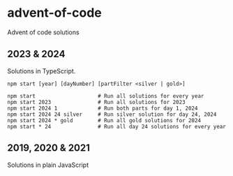 # advent-of-code

Advent of code solutions

## 2023 & 2024

Solutions in TypeScript.

```
npm start [year] [dayNumber] [partFilter <silver | gold>]

npm start                    # Run all solutions for every year
npm start 2023               # Run all solutions for 2023
npm start 2024 1             # Run both parts for day 1, 2024
npm start 2024 24 silver     # Run silver solution for day 24, 2024
npm start 2024 * gold        # Run all gold solutions for 2024
npm start * 24               # Run all day 24 solutions for every year
```

## 2019, 2020 & 2021

Solutions in plain JavaScript
